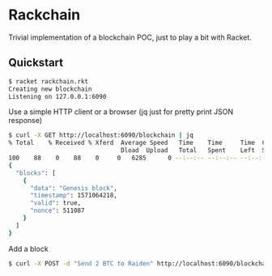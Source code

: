 Rackchain
=========
Trivial implementation of a blockchain POC, just to play a bit with Racket.

## Quickstart

```sh
$ racket rackchain.rkt
Creating new blockchain
Listening on 127.0.0.1:6090
```

Use a simple HTTP client or a browser (jq just for pretty print JSON response)

```sh
$ curl -X GET http://localhost:6090/blockchain | jq
% Total    % Received % Xferd  Average Speed   Time    Time     Time  Current
                               Dload  Upload   Total   Spent    Left  Speed
100    88    0    88    0     0   6285      0 --:--:-- --:--:-- --:--:--  6285
{
  "blocks": [
    {
      "data": "Genesis block",
      "timestamp": 1571064218,
      "valid": true,
      "nonce": 511087
    }
  ]
}
```

Add a block

```sh
$ curl -X POST -d "Send 2 BTC to Raiden" http://localhost:6090/blockchain
```
